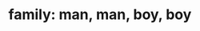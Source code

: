 ---
layout: people&body
title: "family: man, man, boy, boy"
emoji: family_man_man_boy_boy
permalink: 👨‍👨‍👦‍👦.html
---